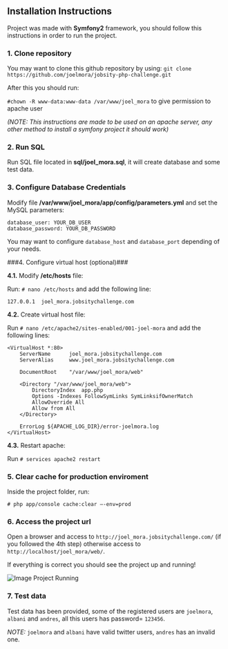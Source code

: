 ## Installation Instructions ##

Project was made with **Symfony2** framework, you should follow this instructions in order to run the project.

### 1. Clone repository ###

You may want to clone this github repository by using:
`git clone https://github.com/joelmora/jobsity-php-challenge.git`

After this you should run:

`#chown -R www-data:www-data /var/www/joel_mora` to give permission to apache user

_(NOTE: This instructions are made to be used on an apache server, any other method to install a symfony project it should work)_

### 2. Run SQL ###
Run SQL file located in **sql/joel_mora.sql**, it will create database and some test data.


### 3. Configure Database Credentials ###
Modify file **/var/www/joel_mora/app/config/parameters.yml** and set the MySQL parameters:

    database_user: YOUR_DB_USER
    database_password: YOUR_DB_PASSWORD

You may want to configure `database_host` and `database_port` depending of your needs.

###4. Configure virtual host (optional)###

**4.1.** Modify **/etc/hosts** file:

Run: `# nano /etc/hosts` and add the following line:

    127.0.0.1  joel_mora.jobsitychallenge.com  

**4.2.** Create virtual host file:

Run `# nano /etc/apache2/sites-enabled/001-joel-mora` and add the following lines:

	<VirtualHost *:80>
	    ServerName      joel_mora.jobsitychallenge.com
	    ServerAlias     www.joel_mora.jobsitychallenge.com
	
	    DocumentRoot    "/var/www/joel_mora/web"
	
	    <Directory "/var/www/joel_mora/web">
	        DirectoryIndex  app.php
	        Options -Indexes FollowSymLinks SymLinksifOwnerMatch
	        AllowOverride All
	        Allow from All
	    </Directory>
	
	    ErrorLog ${APACHE_LOG_DIR}/error-joelmora.log
	</VirtualHost>


**4.3.** Restart apache:

Run `# services apache2 restart`


### 5. Clear cache for production enviroment ###
Inside the project folder, run:

`# php app/console cache:clear –-env=prod`



### 6. Access the project url ###

Open a browser and access to `http://joel_mora.jobsitychallenge.com/` (if you followed the 4th step) otherwise access to `http://localhost/joel_mora/web/`.

If everything is correct you should see the project up and running!

![Image Project Running](https://s3-us-west-2.amazonaws.com/joelmora/ProjectRunning.PNG)

### 7. Test data ###

Test data has been provided, some of the registered users are `joelmora`, `albani` and `andres`, all this users has password= `123456`.

*NOTE:* `joelmora` and `albani` have valid twitter users, `andres` has an invalid one.
